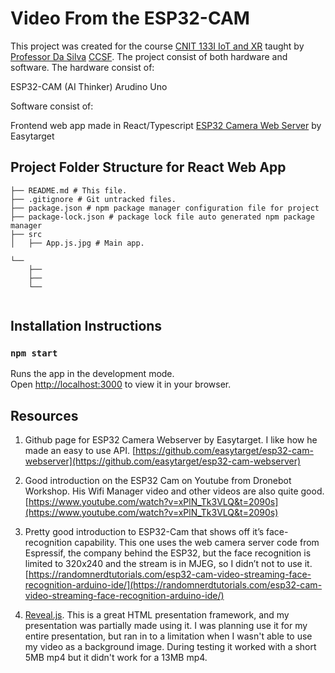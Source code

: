 # Video From the ESP32-CAM

This project was created for the course [CNIT 133I IoT and XR](https://www.coursicle.com/ccsf/courses/CNIT/133I/) taught by [Professor Da Silva](https://cdasilva.info/) [CCSF](https://www.ccsf.edu/).  The project consist of both hardware and software.  The hardware consist of:

ESP32-CAM (AI Thinker)
Arudino Uno

Software consist of:

Frontend web app made in React/Typescript
[ESP32 Camera Web Server](https://github.com/easytarget/esp32-cam-webserver) by Easytarget

## Project Folder Structure for React Web App
```
├── README.md # This file.
├── .gitignore # Git untracked files.
├── package.json # npm package manager configuration file for project
├── package-lock.json # package lock file auto generated npm package manager
├── src
│   ├── App.js.jpg # Main app.

└──
    ├──
    ├──
    └──


```
## Installation Instructions

### `npm start`

Runs the app in the development mode.\
Open [http://localhost:3000](http://localhost:3000) to view it in your browser.

## Resources

1. Github page for ESP32 Camera Webserver by Easytarget.  I like how he made an easy to use API. [https://github.com/easytarget/esp32-cam-webserver](https://github.com/easytarget/esp32-cam-webserver)

2. Good introduction on the ESP32 Cam on Youtube from Dronebot Workshop.  His Wifi Manager video and other videos are also quite good.  [https://www.youtube.com/watch?v=xPlN_Tk3VLQ&t=2090s](https://www.youtube.com/watch?v=xPlN_Tk3VLQ&t=2090s)

3. Pretty good introduction to ESP32-Cam that shows off it’s face-recognition capability.  This one uses the web camera server code from Espressif, the company behind the ESP32, but the face recognition is limited to 320x240 and the stream is in MJEG, so I didn’t not to use it.[https://randomnerdtutorials.com/esp32-cam-video-streaming-face-recognition-arduino-ide/](https://randomnerdtutorials.com/esp32-cam-video-streaming-face-recognition-arduino-ide/)

4. [Reveal.js](https://revealjs.com/).  This is a great HTML presentation framework, and my presentation was partially made using it.  I was planning use it for my entire presentation, but ran in to a limitation when I wasn't able to use my video as a background image.  During testing it worked with a short 5MB mp4 but it didn't work for a 13MB mp4.
